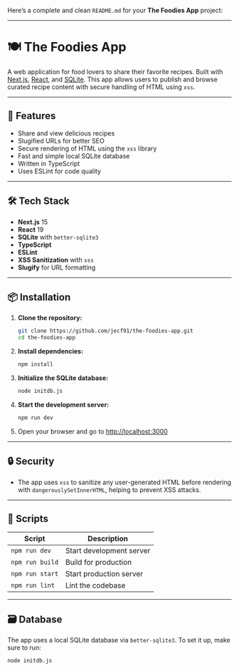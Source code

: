 Here’s a complete and clean `README.md` for your **The Foodies App** project:

---

# 🍽️ The Foodies App

A web application for food lovers to share their favorite recipes. Built with [Next.js](https://nextjs.org/), [React](https://reactjs.org/), and [SQLite](https://www.sqlite.org/). This app allows users to publish and browse curated recipe content with secure handling of HTML using `xss`.

---

## 🚀 Features

- Share and view delicious recipes
- Slugified URLs for better SEO
- Secure rendering of HTML using the `xss` library
- Fast and simple local SQLite database
- Written in TypeScript
- Uses ESLint for code quality

---

## 🛠️ Tech Stack

- **Next.js** 15
- **React** 19
- **SQLite** with `better-sqlite3`
- **TypeScript**
- **ESLint**
- **XSS Sanitization** with `xss`
- **Slugify** for URL formatting

---

## 📦 Installation

1. **Clone the repository:**

   ```bash
   git clone https://github.com/jecf91/the-foodies-app.git
   cd the-foodies-app
   ```

2. **Install dependencies:**

   ```bash
   npm install
   ```

3. **Initialize the SQLite database:**

   ```bash
   node initdb.js
   ```

4. **Start the development server:**

   ```bash
   npm run dev
   ```

5. Open your browser and go to [http://localhost:3000](http://localhost:3000)

---

## 🔒 Security

- The app uses `xss` to sanitize any user-generated HTML before rendering with `dangerouslySetInnerHTML`, helping to prevent XSS attacks.

---

## 🧪 Scripts

| Script          | Description              |
| --------------- | ------------------------ |
| `npm run dev`   | Start development server |
| `npm run build` | Build for production     |
| `npm run start` | Start production server  |
| `npm run lint`  | Lint the codebase        |

---

## 🗃️ Database

The app uses a local SQLite database via `better-sqlite3`. To set it up, make sure to run:

```bash
node initdb.js
```

